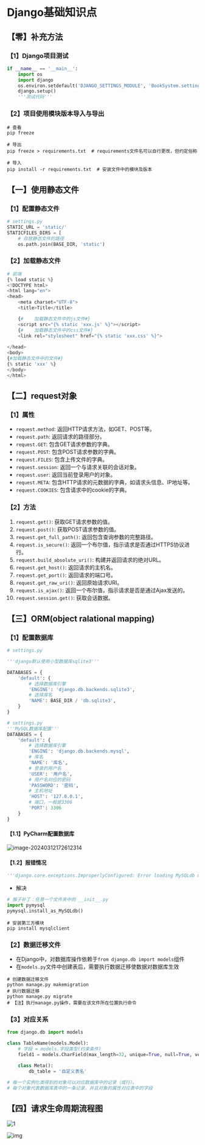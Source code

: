 # Django基础知识点

## 【零】补充方法

### 【1】Django项目测试

```python
if __name__ == '__main__':
    import os
    import django
    os.environ.setdefault('DJANGO_SETTINGS_MODULE', 'BookSystem.settings')
    django.setup()
    '''测试代码'''
```

### 【2】项目使用模块版本导入与导出

```shell
# 查看
pip freeze
```

```shell
# 导出
pip freeze > requirements.txt  # requirements文件名可以自行更改，但约定俗称
```

```shell
# 导入
pip install -r requirements.txt  # 安装文件中的模块及版本
```

## 【一】使用静态文件

### 【1】配置静态文件

```python
# settings.py
STATIC_URL = 'static/'
STATICFILES_DIRS = [
    # 存放静态文件的路径
    os.path.join(BASE_DIR, 'static')

```

### 【2】加载静态文件

```python
# 前端
{% load static %}
<!DOCTYPE html>
<html lang="en">
<head>
    <meta charset="UTF-8">
    <title>Title</title>

    {#    加载静态文件中的js文件#}
    <script src="{% static 'xxx.js' %}"></script>
    {#    加载静态文件中的css文件#}
    <link rel="stylesheet" href="{% static 'xxx.css' %}">
        
</head>
<body>
{#加载静态文件中的文件#}
{% static 'xxx' %}
</body>
</html>
```

## 【二】request对象

### 【1】属性

- `request.method`: 返回HTTP请求方法，如GET、POST等。
- `request.path`: 返回请求的路径部分。
- `request.GET`: 包含GET请求参数的字典。
- `request.POST`: 包含POST请求参数的字典。
- `request.FILES`: 包含上传文件的字典。
- `request.session`: 返回一个与请求关联的会话对象。
- `request.user`: 返回当前登录用户的对象。
- `request.META`: 包含HTTP请求的元数据的字典，如请求头信息、IP地址等。
- `request.COOKIES`: 包含请求中的cookie的字典。

### 【2】方法

1. `request.get()`: 获取GET请求参数的值。
2. `request.post()`: 获取POST请求参数的值。
3. `request.get_full_path()`: 返回包含查询参数的完整路径。
4. `request.is_secure()`: 返回一个布尔值，指示请求是否通过HTTPS协议进行。
5. `request.build_absolute_uri()`: 构建并返回请求的绝对URL。
6. `request.get_host()`: 返回请求的主机名。
7. `request.get_port()`: 返回请求的端口号。
8. `request.get_raw_uri()`: 返回原始请求URI。
9. `request.is_ajax()`: 返回一个布尔值，指示请求是否是通过Ajax发送的。
10. `request.session.get()`: 获取会话数据。

## 【三】ORM(object ralational mapping)

### 【1】配置数据库

```python
# settings.py

'''django默认使用小型数据库sqlite3'''

DATABASES = {
    'default': {
        # 选择数据库引擎
        'ENGINE': 'django.db.backends.sqlite3',
        # 选择库名
        'NAME': BASE_DIR / 'db.sqlite3',
    }
}
```

```python
# settings.py
'''MySQL数据库配置'''
DATABASES = {
    'default': {
        # 选择数据库引擎
        'ENGINE': 'django.db.backends.mysql',
        # 库名
        'NAME': '库名',
        # 登录的用户名
        'USER': '用户名',
        # 用户名对应的密码
        'PASSWORD': '密码',
        # 主机地址
        'HOST': '127.0.0.1',
        # 端口，一般是3306
        'PORT': 3306
    }
}
```

#### 【1.1】PyCharm配置数据库

![image-20240312172612314](https://res.lea4ning.top/res/202403121726496.png)

#### 【1.2】报错情况

```python
'''django.core.exceptions.ImproperlyConfigured: Error loading MySQLdb module.'''
```

- 解决

```python
# 猴子补丁：任意一个文件夹中的 __init__.py
import pymysql
pymysql.install_as_MySQLdb()
```

```shell
# 安装第三方模块
pip install mysqlclient
```

### 【2】数据迁移文件

- 在Django中，对数据库操作依赖于`from django.db import models`组件
- 在`models.py`文件中创建表后，需要执行数据迁移使数据对数据库生效

```shell
# 创建数据迁移文件
python manage.py makemigration
# 执行数据迁移
python manage.py migrate
# 【注】执行manage.py操作，需要在该文件所在位置执行命令
```

### 【3】对应关系

```python
from django.db import models

class TableName(models.Model):
    # 字段 = models.字段类型(约束条件)
    field1 = models.CharField(max_length=32, unique=True, null=True, verbose_name='描述')

    class Meta():
        db_table = '自定义表名'
        
# 每一个实例化类得到的对象可以对应数据库中的记录（或行）。
# 每个对象代表数据库表中的一条记录，并且对象的属性对应表中的字段
```

## 【四】请求生命周期流程图

![1](https://res.lea4ning.top/res/202403121745593.png)

![img](https://res.lea4ning.top/res/202403121744234.png)

<!-- ##{"timestamp":1664874653}## -->